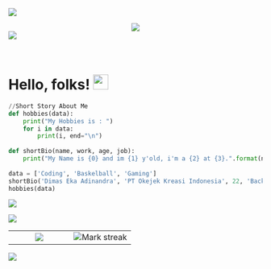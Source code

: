 <img src="https://user-images.githubusercontent.com/73097560/115834477-dbab4500-a447-11eb-908a-139a6edaec5c.gif"></p>
<div align='center'>
  <img src="https://c.tenor.com/7tlM7VOBit8AAAAC/night-tutorials-indo-hanging-light.gif">
</div>
<img src="https://user-images.githubusercontent.com/73097560/115834477-dbab4500-a447-11eb-908a-139a6edaec5c.gif"></p>
&nbsp;

# Hello, folks! <img src="https://raw.githubusercontent.com/MartinHeinz/MartinHeinz/master/wave.gif" width="30px">
```py
//Short Story About Me
def hobbies(data):
    print("My Hobbies is : ")
    for i in data:
        print(i, end="\n")
        
def shortBio(name, work, age, job):
    print("My Name is {0} and im {1} y'old, i'm a {2} at {3}.".format(name, age, job, work))
        
data = ['Coding', 'Baskelball', 'Gaming']
shortBio('Dimas Eka Adinandra', 'PT Okejek Kreasi Indonesia', 22, 'Backend Developer')
hobbies(data)
```

<img src="https://user-images.githubusercontent.com/73097560/115834477-dbab4500-a447-11eb-908a-139a6edaec5c.gif"></p>

<table border="0" align="center">
<tr border="0">
<td width="50%" align="center">
  <img  align="center"  src="https://github-readme-stats.vercel.app/api?username=dimascapella&theme=tokyonight&show_icons=true&count_private=true" />
</td>

<td width="50%" align="center">
  <img  title="🔥 Get streak stats for your profile at git.io/streak-stats" alt="Mark streak" src="https://github-readme-streak-stats.herokuapp.com/?user=dimascapella&theme=tokyonight&hide_border=true" />
</td>
</tr>
  <tr>
     <img  align="center"  src="https://github-readme-stats.anuraghazra1.vercel.app/api/top-langs/?username=dimascapella&theme=tokyonight&hide_border=true&no-bg=true&no-frame=true&langs_count=10"/>
  </tr>
</table>
<img src="https://user-images.githubusercontent.com/73097560/115834477-dbab4500-a447-11eb-908a-139a6edaec5c.gif"></p>
